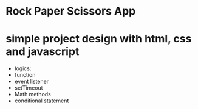 # Rock Paper Scissors App

# simple project design with html, css and javascript

- logics:
- function
- event listener
- setTimeout
- Math methods
- conditional statement
